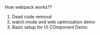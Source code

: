 

How webpack works??

1. Dead code removal
2. watch mode and web optimization demo
3. Basic setup for UI COmponent Demo